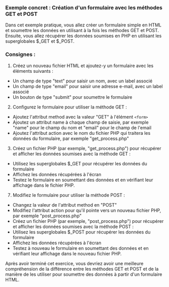### Exemple concret : Création d'un formulaire avec les méthodes GET et POST

Dans cet exemple pratique, vous allez créer un formulaire simple en HTML et soumettre les données en utilisant à la fois les méthodes GET et POST. Ensuite, vous allez récupérer les données soumises en PHP en utilisant les superglobales $_GET et $_POST.

### Consignes :

1) Créez un nouveau fichier HTML et ajoutez-y un formulaire avec les éléments suivants :

- Un champ de type "text" pour saisir un nom, avec un label associé
- Un champ de type "email" pour saisir une adresse e-mail, avec un label associé
- Un bouton de type "submit" pour soumettre le formulaire

2) Configurez le formulaire pour utiliser la méthode GET :

- Ajoutez l'attribut method avec la valeur "GET" à l'élément `<form>`
- Ajoutez un attribut name à chaque champ de saisie, par exemple "name" pour le champ du nom et "email" pour le champ de l'email
- Ajoutez l'attribut action avec le nom du fichier PHP qui traitera les données du formulaire, par exemple "get_process.php"

3) Créez un fichier PHP (par exemple, "get_process.php") pour récupérer et afficher les données soumises avec la méthode GET :
- Utilisez les superglobales $_GET pour récupérer les données du formulaire
- Affichez les données récupérées à l'écran
- Testez le formulaire en soumettant des données et en vérifiant leur affichage dans le fichier PHP.

7) Modifiez le formulaire pour utiliser la méthode POST :

- Changez la valeur de l'attribut method en "POST"
- Modifiez l'attribut action pour qu'il pointe vers un nouveau fichier PHP, par exemple "post_process.php"
- Créez un fichier PHP (par exemple, "post_process.php") pour récupérer et afficher les données soumises avec la méthode POST :
- Utilisez les superglobales $_POST pour récupérer les données du formulaire
- Affichez les données récupérées à l'écran
- Testez à nouveau le formulaire en soumettant des données et en vérifiant leur affichage dans le nouveau fichier PHP.

Après avoir terminé cet exercice, vous devriez avoir une meilleure compréhension de la différence entre les méthodes GET et POST et de la manière de les utiliser pour soumettre des données à partir d'un formulaire HTML.